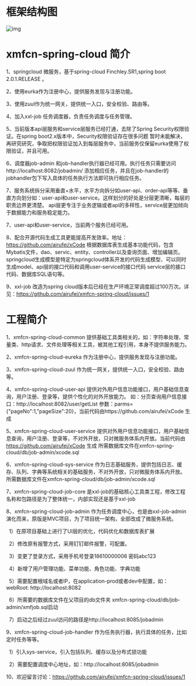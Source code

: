 
# 框架结构图
![img](https://github.com/airufei/xmfcn-spring-cloud/blob/master/xmfcn-spring-cloud/imgs/4AB893CF-8AAE-4a49-A961-B6D153644027.png)

# xmfcn-spring-cloud 简介
1、springcloud 微服务，基于spring-cloud Finchley.SR1,spring boot 2.0.1.RELEASE 。

2、使用eurka作为注册中心，提供服务发现与注册功能。

3、使用zuul作为统一网关，提供统一入口，安全校验、路由等。

4、加入xxl-job 任务调度器，负责任务调度与任务管理。

5、当前版本api层服务和service层服务已经打通，去除了Spring Security权限验证。在spring boot2.x版本中，Security权限验证存在很多问题
暂时未能解决，再研究研究，争取把权限验证加入到每层服务中，当前服务仅保留eurka使用了权限验证，并且可用。

6、调度器job-admin 和job-handler执行器已经可用。执行任务只需要访问http://localhost:8082/jobadmin/ 添加相应任务，并且在job-handler的jobhandler包下写入具体的任务执行方法即可执行相应任务。

7、服务系统拆分采用垂直+水平，水平方向拆分如user-api、order-api等等、垂直方向划分如：user-api和user-service。这样划分的好处是分层更清晰，每层的职责边界更清楚。
api层更专注于业务逻辑或者api的多样性，service层更加倾向于数据能力和服务稳定能力。

7、user-api和user-service，当前两个服务已经可用。

8、配合开源代码生成工具更能提高开发效率。地址：https://github.com/airufei/xCode
   根据数据库表生成基本功能代码，包含Mybatis文件，dao、servic、entity、controller以及查询页面、增加编辑页。
   springcloud生成模型是特定为springcloud体系开发的代码生成模型、可以同时生成model、api层的接口代码和调用user-service的接口代码
   service层的接口代码、数据库SQL语句等。
   
9、xxl-job 改造为spring cloud版本后已经在生产环境正常调度超过100万次。详见：https://github.com/airufei/xmfcn-spring-cloud/issues/1

# 工程简介

1、xmfcn-spring-cloud-common 提供基础工具类相关的，如：字符串处理、常量类、http请求、文件处理等相关工具，被其他工程引用，本身不提供服务能力。

2、xmfcn-spring-cloud-eureka 作为注册中心，提供服务发现与注册功能。

3、xmfcn-spring-cloud-zuul 作为统一网关，提供统一入口，安全校验、路由等。

4、xmfcn-spring-cloud-user-api 提供对外用户信息功能接口，用户基础信息查询，用户注册、登录等，提供个性化的对外开放能力。
如：分页查询用户信息接口：http://localhost:8082/user/getList 参数：parms={"pageNo":1,"pageSize":20}，当前代码由https://github.com/airufei/xCode 生成

5、xmfcn-spring-cloud-user-service 提供对外用户信息功能接口，用户基础信息查询，用户注册、登录等，不对外开放，只对微服务体系内开放。当前代码由 https://github.com/airufei/xCode 生成
   所需数据库文件在xmfcn-spring-cloud/db/job-admin/xcode.sql 
   
6、xmfcn-spring-cloud-sys-service 作为日志基础服务，提供包括日志、缓存、队列、字典等系统相关的基础服务，不对外开放，只对微服务体系内开放。
  所需数据库文件在xmfcn-spring-cloud/db/job-admin/xcode.sql 
  
7、xmfcn-spring-cloud-job-core 是xxl-job的基础核心工具类工程，修改工程名称和包路径是为了整体统一，内部实现还是基于xxl-job

8、xmfcn-spring-cloud-job-admin 作为任务调度中心，也是由xxl-job-admin 演化而来，原版是MVC项目，为了项目统一架构，全部改成了微服务系统。

   &nbsp;&nbsp;1）在原项目基础上进行了UI层的优化，代码优化和数据库表扩展
   
   &nbsp;&nbsp;2）修改原有报警方式，采用钉钉邮件报警，可配置。
   
   &nbsp;&nbsp;3）变更了登录方式，采用手机号登录18610000006 密码abc123
   
   &nbsp;&nbsp;4）新增了用户管理功能、菜单功能、角色功能、字典功能
    
   &nbsp;&nbsp;5）需要配置根域名或者IP，在application-prod或者dev中配置，如：webRoot: http://localhost:8082
   
   &nbsp;&nbsp;6）所需要的数据库文件在父项目的db文件夹 xmfcn-spring-cloud/db/job-admin/xmfjob.sql启动
   
   &nbsp;&nbsp;7）启动之后经过zuul访问的路径是http://localhost:8085/jobadmin
   
9、xmfcn-spring-cloud-job-handler 作为任务执行器，执行具体的任务，比如定时任务等等。

   &nbsp;&nbsp;1）引入sys-service，引入包括队列、缓存以及分布式锁功能
   
   &nbsp;&nbsp;2）需要配置调度中心地址，如：http://localhost:8085/jobadmin
   
10、欢迎留言讨论：https://github.com/airufei/xmfcn-spring-cloud/issues/1